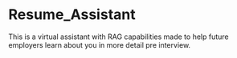 # Resume_Assistant
This is a virtual assistant with RAG capabilities made to help future employers learn about you in more detail pre interview. 
